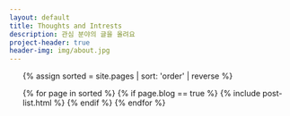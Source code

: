 ```yaml
---
layout: default
title: Thoughts and Intrests
description: 관심 분야의 글을 올려요
project-header: true
header-img: img/about.jpg
---
```


<ul class="c-list">
{% assign sorted = site.pages | sort: 'order' | reverse %}

{% for page in sorted %}
    {% if page.blog == true %}
        {% include post-list.html %}
    {% endif %}
{% endfor %}
</ul>
